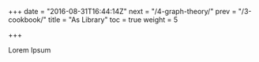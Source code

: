 +++
date = "2016-08-31T16:44:14Z"
next = "/4-graph-theory/"
prev = "/3-cookbook/"
title = "As Library"
toc = true
weight = 5

+++

Lorem Ipsum
